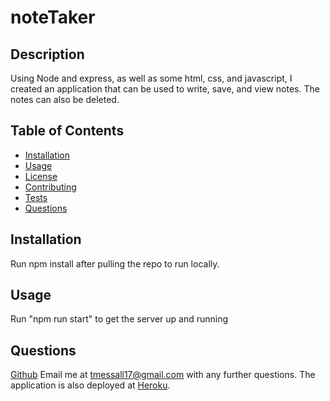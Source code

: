 # noteTaker

## Description
Using Node and express, as well as some html, css, and javascript, I created an application that can be used to write, save, and view notes. The notes can also be deleted.

## Table of Contents
* [Installation](#installation)
* [Usage](#usage)
* [License](#license)
* [Contributing](#contributing)
* [Tests](#tests)
* [Questions](#questions)

## Installation
Run npm install after pulling the repo to run locally.

## Usage
Run "npm run start" to get the server up and running

## Questions
<a href="https://github.com/tmessall">Github</a>
Email me at tmessall17@gmail.com with any further questions.
The application is also deployed at <a href="https://whispering-anchorage-18696.herokuapp.com/notes">Heroku</a>.
